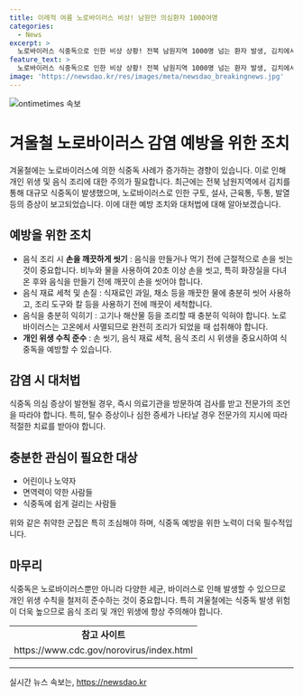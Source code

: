 ```yaml
---
title: 이례적 여름 노로바이러스 비상! 남원만 의심환자 1000여명
categories:
  - News
excerpt: >
  노로바이러스 식중독으로 인한 비상 상황! 전북 남원지역 1000명 넘는 환자 발생, 김치에서 검출. 겨울철 특히 주의 요망. 증상은 구토, 설사, 근육통, 발열 등. 24~48시간 잠복기. 백신 없어 입원치료 필요 시 손씻기, 음식 조리 등 개인위생에 신경 써야 함. (150자)
feature_text: >
  노로바이러스 식중독으로 인한 비상 상황! 전북 남원지역 1000명 넘는 환자 발생, 김치에서 검출. 겨울철 특히 주의 요망. 증상은 구토, 설사, 근육통, 발열 등. 24~48시간 잠복기. 백신 없어 입원치료 필요 시 손씻기, 음식 조리 등 개인위생에 신경 써야 함. (150자)
image: 'https://newsdao.kr/res/images/meta/newsdao_breakingnews.jpg'
---
```


<p><img src="https://newsdao.kr/res/images/meta/newsdao_breakingnews.jpg" alt="ontimetimes 속보" /></p>

<h1>겨울철 노로바이러스 감염 예방을 위한 조치</h1>

<p data-ke-size="size16">겨울철에는 노로바이러스에 의한 식중독 사례가 증가하는 경향이 있습니다. 이로 인해 개인 위생 및 음식 조리에 대한 주의가 필요합니다. 최근에는 전북 남원지역에서 김치를 통해 대규모 식중독이 발생했으며, 노로바이러스로 인한 구토, 설사, 근육통, 두통, 발열 등의 증상이 보고되었습니다. 이에 대한 예방 조치와 대처법에 대해 알아보겠습니다.</p>

<h2 data-ke-size="size26">예방을 위한 조치</h2>

<ul>
    <li>음식 조리 시 <b>손을 깨끗하게 씻기</b> : 음식을 만들거나 먹기 전에 근절적으로 손을 씻는 것이 중요합니다. 비누와 물을 사용하여 20초 이상 손을 씻고, 특히 화장실을 다녀온 후와 음식을 만들기 전에 깨끗이 손을 씻어야 합니다. </li>
    <li>음식 재료 세척 및 손질 : 식재료인 과일, 채소 등을 깨끗한 물에 충분히 씻어 사용하고, 조리 도구와 칼 등을 사용하기 전에 깨끗이 세척합니다.</li>
    <li>음식을 충분히 익히기 : 고기나 해산물 등을 조리할 때 충분히 익혀야 합니다. 노로바이러스는 고온에서 사멸되므로 완전히 조리가 되었을 때 섭취해야 합니다.</li>
    <li><b>개인 위생 수칙 준수</b> : 손 씻기, 음식 재료 세척, 음식 조리 시 위생을 중요시하여 식중독을 예방할 수 있습니다.</li>
</ul>

<h2 data-ke-size="size26">감염 시 대처법</h2>

<p data-ke-size="size16">식중독 의심 증상이 발현될 경우, 즉시 의료기관을 방문하여 검사를 받고 전문가의 조언을 따라야 합니다. 특히, 탈수 증상이나 심한 증세가 나타날 경우 전문가의 지시에 따라 적절한 치료를 받아야 합니다. </p>

<h2 data-ke-size="size26">충분한 관심이 필요한 대상</h2>

<ul>
    <li>어린이나 노약자</li>
    <li>면역력이 약한 사람들</li>
    <li>식중독에 쉽게 걸리는 사람들</li>
</ul>

<p data-ke-size="size16">위와 같은 취약한 군집은 특히 조심해야 하며, 식중독 예방을 위한 노력이 더욱 필수적입니다.</p>

<h2 data-ke-size="size26">마무리</h2>

<p data-ke-size="size16">식중독은 노로바이러스뿐만 아니라 다양한 세균, 바이러스로 인해 발생할 수 있으므로 개인 위생 수칙을 철저히 준수하는 것이 중요합니다. 특히 겨울철에는 식중독 발생 위험이 더욱 높으므로 음식 조리 및 개인 위생에 항상 주의해야 합니다.</p>

<table>
    <tr>
        <td style="text-align: center; height: 17px;"><b>참고 사이트</b></td>
    </tr>
    <tr>
        <td style="text-align: center; height: 17px;">https://www.cdc.gov/norovirus/index.html</td>
    </tr>
</table>

<hr>
실시간 뉴스 속보는, <a href="https://newsdao.kr" rel="dofollow">https://newsdao.kr</a>


